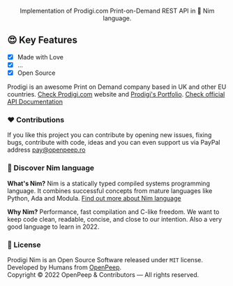 <p align="center">Implementation of Prodigi.com Print-on-Demand REST API in 👑 Nim language.</p>

## 😍 Key Features
- [x] Made with Love
- [x] ...
- [x] Open Source

Prodigi is an awesome Print on Demand company based in UK and other EU countries. [Check Prodigi.com](https://prodigi.com) website and [Prodigi's Portfolio](https://www.prodigi.com/download/product-range/prodigi-portfolio.pdf). [Check official API Documentation](https://www.prodigi.com/print-api/)


### ❤ Contributions
If you like this project you can contribute by opening new issues, fixing bugs, contribute with code, ideas and you can even support us via PayPal address pay@openpeep.ro

### 👑 Discover Nim language
<strong>What's Nim?</strong> Nim is a statically typed compiled systems programming language. It combines successful concepts from mature languages like Python, Ada and Modula. [Find out more about Nim language](https://nim-lang.org/)

<strong>Why Nim?</strong> Performance, fast compilation and C-like freedom. We want to keep code clean, readable, concise, and close to our intention. Also a very good language to learn in 2022.

### 🎩 License
Prodigi Nim is an Open Source Software released under `MIT` license. Developed by Humans from [OpenPeep](https://github.com/openpeep).<br>
Copyright &copy; 2022 OpenPeep & Contributors &mdash; All rights reserved.

